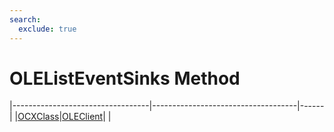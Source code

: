 ```yaml
---
search:
  exclude: true
---
```


<h1 class="heading"><span class="name">OLEListEventSinks Method</span></h1>

|----------------------------------|------------------------------------|------|
|[OCXClass](../objects/ocxclass.md)|[OLEClient](../objects/oleclient.md)|&nbsp;|
